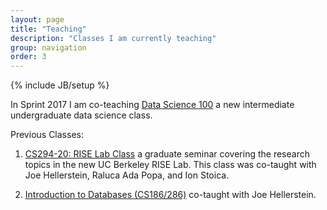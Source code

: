 ```yaml
---
layout: page
title: "Teaching"
description: "Classes I am currently teaching"
group: navigation
order: 3
---
```

{% include JB/setup %}

In Sprint 2017 I am co-teaching [Data Science 100](http://www.ds100.org/sp17/) a new intermediate undergraduate data science class.

<!-- I am also in the process of planning a new intermediate data-science class ([DS100](DS100)) to be taught in Spring 2017.
If you are interested in Data Science and would like to help in building this new class please let me know!
 -->

Previous Classes:

1. <a href="https://ucbrise.github.io/cs294-rise-fa16/syllabus">CS294-20: RISE Lab Class</a> a graduate seminar covering the research topics in the new UC Berkeley RISE Lab.  This class was co-taught with Joe Hellerstein, Raluca Ada Popa, and Ion Stoica.

1. <a href="https://sites.google.com/site/cs186spring2016/">Introduction to Databases (CS186/286)</a> co-taught with Joe Hellerstein.

